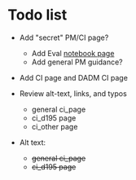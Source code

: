 # Todo list

- Add "secret" PM/CI page?
    - Add Eval [notebook page](?) 
    - Add general PM guidance?

- Add CI page and DADM CI page

- Review alt-text, links, and typos
    - general ci_page
    - ci_d195 page
    - ci_other page

- Alt text:
    - ~~general ci_page~~
    - ~~ci_d195 page~~